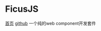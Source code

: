 # FicusJS

[首页](https://docs.ficusjs.org/index.html)
[github](https://github.com/ficusjs/ficusjs)
一个纯的web component开发套件